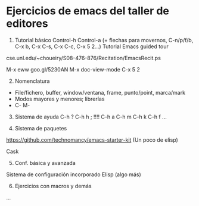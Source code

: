 # Ejercicios de emacs del taller de editores

1. Tutorial básico
Control-h Control-a
(+ flechas para movernos, C-n/p/f/b, C-x b, C-x C-s, C-x C-c, C-x 5 2...)
Tutorial
Emacs guided tour

cse.unl.edu/~choueiry/S08-476-876/Recitation/EmacsRecit.ps

M-x eww <enter>
goo.gl/5230AN
M-x doc-view-mode
C-x 5 2



2. Nomenclatura
- File/fichero, buffer, window/ventana, frame, punto/point, marca/mark
- Modos mayores y menores; librerías
- C- M-

3. Sistema de ayuda
C-h ?
C-h h ; !!!!
C-h a
C-h m
C-h k
C-h f
...

4. Sistema de paquetes

https://github.com/technomancy/emacs-starter-kit
(Un poco de elisp)

Cask

5. Conf. básica y avanzada

Sistema de configuración incorporado
Elisp (algo más)

6. Ejercicios con macros y demás

...
